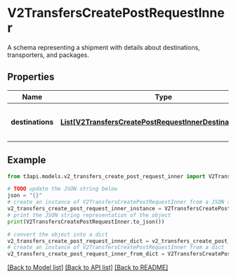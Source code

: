 # V2TransfersCreatePostRequestInner

A schema representing a shipment with details about destinations, transporters, and packages.

## Properties

Name | Type | Description | Notes
------------ | ------------- | ------------- | -------------
**destinations** | [**List[V2TransfersCreatePostRequestInnerDestinationsInner]**](V2TransfersCreatePostRequestInnerDestinationsInner.md) | List of destinations for the shipment. | 

## Example

```python
from t3api.models.v2_transfers_create_post_request_inner import V2TransfersCreatePostRequestInner

# TODO update the JSON string below
json = "{}"
# create an instance of V2TransfersCreatePostRequestInner from a JSON string
v2_transfers_create_post_request_inner_instance = V2TransfersCreatePostRequestInner.from_json(json)
# print the JSON string representation of the object
print(V2TransfersCreatePostRequestInner.to_json())

# convert the object into a dict
v2_transfers_create_post_request_inner_dict = v2_transfers_create_post_request_inner_instance.to_dict()
# create an instance of V2TransfersCreatePostRequestInner from a dict
v2_transfers_create_post_request_inner_from_dict = V2TransfersCreatePostRequestInner.from_dict(v2_transfers_create_post_request_inner_dict)
```
[[Back to Model list]](../README.md#documentation-for-models) [[Back to API list]](../README.md#documentation-for-api-endpoints) [[Back to README]](../README.md)


